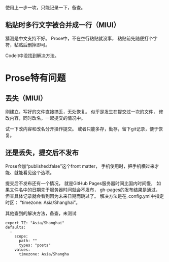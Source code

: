 使用上一步一坎，只能记录一下，备查。

## 粘贴时多行文字被合并成一行（MIUI）
猜测是中文支持不好。
Prose中，不在空行粘贴就没事，
粘贴前先随便打个字符，粘贴后删掉即可。

Codeit中没找到解决方法。

# Prose特有问题
## 丢失（MIUI）
刚建立，写好的文件直接搞丢，无处恢复。
似乎是发生在提交过一次的文件，
修改内容，同时改名，一起提交的情况中。

试一下改内容和改名分开操作提交。
或者只能多存，勤存，留下git记录，便于恢复。

## 还是丢失，提交后不发布
Prose会加“published:false”这个front matter，
手机使用时，把手机横过来才能、就能看见这个选项。

提交后不发布还有一个情况，
就是GitHub Pages服务器时间比国内时间慢，
如果文件名中的日期先于服务器时间就会不发布，
gh-pages的发布结果是通过，
但查具体记录就会看到因为未来日期而跳过了。
解决方法是在_config.yml中指定时区：
“timezone: Asia/Shanghai”。

其他查到的解决方法，备查，未测试
```
export TZ: "Asia/Shanghai"
defaults:
  -
    scope:
      path: ""
      types: "posts"
    values:
      timezone: Asia/Shangha
```
